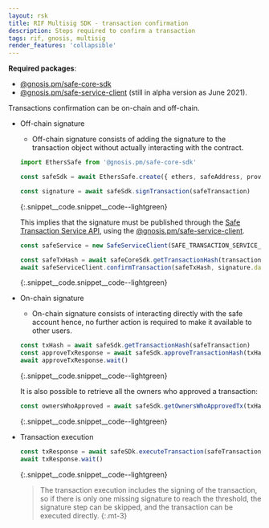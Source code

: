 ```yaml
---
layout: rsk
title: RIF Multisig SDK - transaction confirmation
description: Steps required to confirm a transaction
tags: rif, gnosis, multisig
render_features: 'collapsible'
---
```


**Required packages**:
- [@gnosis.pm/safe-core-sdk](https://github.com/gnosis/safe-core-sdk)
- [@gnosis.pm/safe-service-client](https://www.npmjs.com/package/@gnosis.pm/safe-service-client) (still in alpha version as June 2021).

Transactions confirmation can be on-chain and off-chain.

[](#top "collapsible")
- Off-chain signature
    * Off-chain signature consists of adding the signature to the transaction object without actually interacting with the contract. 

    ```ts
    import EthersSafe from '@gnosis.pm/safe-core-sdk'

    const safeSdk = await EthersSafe.create({ ethers, safeAddress, providerOrSigner })

    const signature = await safeSdk.signTransaction(safeTransaction)
    ```
    {:.snippet__code.snippet__code--lightgreen}

    This implies that the signature must be published through the [Safe Transaction Service API](https://github.com/gnosis/safe-transaction-service), using the [@gnosis.pm/safe-service-client](https://www.npmjs.com/package/@gnosis.pm/safe-service-client).

    ```ts
    const safeService = new SafeServiceClient(SAFE_TRANSACTION_SERVICE_URL)

    const safeTxHash = await safeCoreSdk.getTransactionHash(transaction)
    await safeServiceClient.confirmTransaction(safeTxHash, signature.data)
    ```
    {:.snippet__code.snippet__code--lightgreen}

- On-chain signature
    * On-chain signature consists of interacting directly with the safe account hence, no further action is required to make it available to other users.

    ```ts
    const txHash = await safeSdk.getTransactionHash(safeTransaction)
    const approveTxResponse = await safeSdk.approveTransactionHash(txHash)
    await approveTxResponse.wait()
    ```
    {:.snippet__code.snippet__code--lightgreen}

    It is also possible to retrieve all the owners who approved a transaction:

    ```ts
    const ownersWhoApproved = await safeSdk.getOwnersWhoApprovedTx(txHash)
    ```
    {:.snippet__code.snippet__code--lightgreen}

- Transaction execution
    ```ts
    const txResponse = await safeSDk.executeTransaction(safeTransaction)
    await txResponse.wait()
    ```
    {:.snippet__code.snippet__code--lightgreen}

    > The transaction execution includes the signing of the transaction, so if there is only one missing signature to reach the threshold, the signature step can be skipped, and the transaction can be executed directly.
    {:.mt-3}
